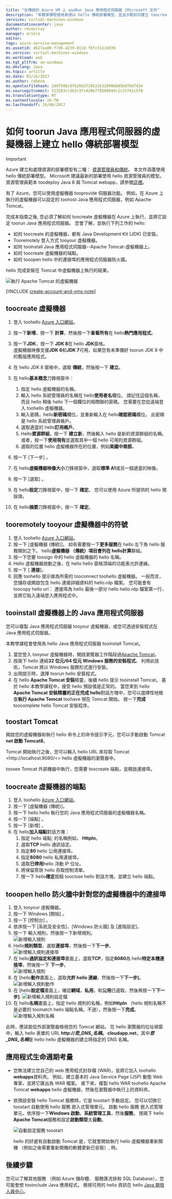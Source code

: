 ```yaml
---
title: "在傳統的 Azure VM 上 aaaRun Java 應用程式伺服器 |Microsoft 文件"
description: "本教學課程使用資源以 hello 傳統部署模型，並且示範如何建立 toocreate Windows 虛擬機器，並將它設定 toorun Apache Tomcat 應用程式伺服器。"
services: virtual-machines-windows
documentationcenter: java
author: rmcmurray
manager: erikre
editor: 
tags: azure-service-management
ms.assetid: d627aa09-f7d6-4239-8110-f8fc5111b939
ms.service: virtual-machines-windows
ms.workload: web
ms.tgt_pltfrm: vm-windows
ms.devlang: Java
ms.topic: article
ms.date: 03/16/2017
ms.author: robmcm
ms.openlocfilehash: 2d9f586c9f628d3738522b320996b95b078d7454
ms.sourcegitcommit: 523283cc1b3c37c428e77850964dc1c33742c5f0
ms.translationtype: MT
ms.contentlocale: zh-TW
ms.lasthandoff: 10/06/2017
---
```

# <a name="how-toorun-a-java-application-server-on-a-virtual-machine-created-with-hello-classic-deployment-model"></a>如何 toorun Java 應用程式伺服器的虛擬機器上建立 hello 傳統部署模型
> [!IMPORTANT]
> Azure 建立和處理資源的部署模型有二種： [資源管理員和傳統](../../../resource-manager-deployment-model.md)。 本文件涵蓋使用 hello 傳統部署模型。 Microsoft 建議最新的部署使用 hello 資源管理員的模型。 資源管理員範本 toodeploy Java 8 與 Tomcat webapp，請參閱[這裡](https://azure.microsoft.com/documentation/templates/201-web-app-java-tomcat/)。

有了 Azure，您可以使用虛擬機器 tooprovide 伺服器功能。 例如，在 Azure 上執行的虛擬機器可以設定的 toohost Java 應用程式伺服器，例如 Apache Tomcat。

完成本指南之後, 您必須了解如何 toocreate 虛擬機器在 Azure 上執行，並將它設定 toorun Java 應用程式伺服器。 您會了解，並執行下列工作的 hello:

* 如何 toocreate 的虛擬機器，都有 Java Development Kit (JDK) 已安裝。
* Tooremotely 登入方式 tooyour 虛擬機器。
* 如何 tooinstall Java 應用程式伺服器--Apache Tomcat-虛擬機器上。
* 如何 toocreate 虛擬機器的端點。
* 如何 tooopen hello 中的連接埠的應用程式伺服器防火牆。

hello 完成安裝在 Tomcat 中虛擬機器上執行的結果。

![執行 Apache Tomcat 的虛擬機器][virtual_machine_tomcat]

[!INCLUDE [create-account-and-vms-note](../../../../includes/create-account-and-vms-note.md)]

## <a name="toocreate-a-virtual-machine"></a>toocreate 虛擬機器
1. 登入 toohello [Azure 入口網站](https://portal.azure.com)。  
2. 按一下**新增**，按一下 **計算**，然後按一下**查看所有**在 hello**熱門應用程式**。
3. 按一下**JDK**，按一下  **JDK 8**在 hello **JDK**窗格。  
   虛擬機器映像支援**JDK 6**和**JDK 7**可用，如果您有未準備好 toorun JDK 8 中的舊版應用程式。
4. 在 hello JDK 8 窗格中，選取 **傳統**，然後按一下 **建立**。
5. 在 hello**基本概念**刀鋒視窗中：
   1. 指定 hello 虛擬機器的名稱。
   2. 輸入 hello 系統管理員的名稱在 hello**使用者名**欄位。 請記住這個名稱，而且 hello 稍後 hello 下一個欄位的相關聯的密碼。 您需要在您從遠端登入 toohello 虛擬機器。
   3. 輸入密碼，hello**新密碼**欄位，並重新輸入在 hello**確認密碼**欄位。 此密碼是 hello 系統管理員帳戶。
   4. 選取適當的 hello**訂用帳戶**。
   5. Hello**資源群組**，按一下 **建立新**，然後輸入 hello 是新的資源群組的名稱。 或者，按一下**使用現有**並選取其中一個 hello 可用的資源群組。
   6. 選取的位置 hello 虛擬機器所在的位置，例如**美國中南部**。
6. 按一下 [下一步] 。
7. 在 hello**虛擬機器映像大小**刀鋒視窗中，選取**標準 A1**或另一個適當的映像。
8. 按一下 [選取] 。

9. 在 hello**設定**刀鋒視窗中，按一下 **確定**。 您可以使用 Azure 所提供的 hello 預設值。  
10. 在 hello**摘要**刀鋒視窗中，按一下 **確定**。

## <a name="tooremotely-sign-in-tooyour-virtual-machine"></a>tooremotely tooyour 虛擬機器中的符號
1. 登入 toohello [Azure 入口網站](https://portal.azure.com)。
2. 按一下 [虛擬機器 (傳統)]。 如有需要按一下**更多服務**在 hello 左下角 hello 服務類別之下。 hello**虛擬機器 （傳統）**項目會列在 hello**計算**群組。
3. 按一下您要 toosign 中的 hello 虛擬機器的 hello 名稱。
4. Hello 虛擬機器啟動之後，在 hello hello 窗格頂端的功能表允許連線。
5. 按一下 [ **連接**]。
6. 回應 toohello 提示做為所需的 tooconnect toohello 虛擬機器。 一般而言，您儲存或開啟包含 hello 連接詳細資料的 hello.rdp 檔案。 您可能會有 toocopy hello url： 連接埠為 hello 最後一部分 hello hello.rdp 檔案第一行，並將它貼入遠端登入應用程式中。

## <a name="tooinstall-a-java-application-server-on-your-virtual-machine"></a>tooinstall 虛擬機器上的 Java 應用程式伺服器
您可以複製 Java 應用程式伺服器 tooyour 虛擬機器，或您可透過安裝程式在 Java 應用程式伺服器。

本教學課程會使用為 hello Java 應用程式伺服器 tooinstall Tomcat。

1. 當您登入 tooyour 虛擬機器時，開啟瀏覽器工作階段過[Apache Tomcat](http://tomcat.apache.org/download-80.cgi)。
2. 按兩下 hello 連結**32 位元/64 位元 Windows 服務的安裝程式**。 利用此技術，Tomcat 將以 Windows 服務形式進行安裝。
3. 出現提示時，選擇 toorun hello 安裝程式。
4. 在 hello **Apache Tomcat 安裝**精靈，後續 hello 提示 tooinstall Tomcat。 基於 hello 本教學課程中，接受 hello 預設值是正常的。 當您來到 hello **Apache Tomcat 安裝精靈的正在完成 hello**對話方塊中，您可以選擇性地檢查**執行 Apache Tomcat** toohave 現在 Tomcat 開始。 按一下**完成**toocomplete hello Tomcat 安裝程序。

## <a name="toostart-tomcat"></a>toostart Tomcat

開啟您的虛擬機器和執行 hello 命令上的命令提示字元，您可以手動啟動 Tomcat **net&nbsp;啟動&nbsp;Tomcat8**。

Tomcat 開始執行之後，您可以輸入 hello URL 來存取 Tomcat <http://localhost:8080/<> hello 虛擬機器的瀏覽器中。

toosee Tomcat 外部機器中執行，您需要 toocreate 端點，並開啟連接埠。

## <a name="toocreate-an-endpoint-for-your-virtual-machine"></a>toocreate 虛擬機器的端點
1. 登入 toohello [Azure 入口網站](https://portal.azure.com)。
2. 按一下 [虛擬機器 (傳統)]。
3. 按一下 hello hello 執行您的 Java 應用程式伺服器的虛擬機器名稱。
4. 按一下 [端點] 。
5. 按一下 [新增] 。
6. 在 hello**加入端點**對話方塊：
   1. 指定 hello 端點; 的名稱例如， **HttpIn**。
   2. 選取**TCP** hello 通訊協定。
   3. 指定**80** hello 公用連接埠。
   4. 指定**8080** hello 私用連接埠。
   5. 選取**已停用**hello 浮動 IP 位址。
   6. 將保留原狀 hello 存取控制清單。
   7. 按一下 hello**確定**按鈕 tooclose hello 對話方塊，並建立 hello 端點。

## <a name="tooopen-a-port-in-hello-firewall-for-your-virtual-machine"></a>tooopen hello 防火牆中針對您的虛擬機器中的連接埠
1. 登入 tooyour 虛擬機器。
2. 按一下 Windows [開始] 。
3. 按一下 [控制台] 。
4. 依序按一下 [系統及安全性]、[Windows 防火牆] 及 [進階設定]。
5. 按一下 輸入規則，然後按一下新增規則。  
   ![新增輸入規則][NewIBRule]
6. Hello**規則類型**，選取**連接埠**，然後按一下**下一步**。  
   ![新增輸入規則連接埠][NewRulePort]
7. 在 hello**通訊協定和連接埠**畫面上，選取**TCP**，指定**8080**為 hello**特定本機連接埠**，然後按一下 **下一步**。  
  ![新增輸入規則][NewRuleProtocol]
8. 在 [hello**動作**畫面上，選取**允許 hello 連線**，然後按一下**下一步]**。
   ![新增輸入規則動作][NewRuleAction]
9. 在 [hello**設定檔**畫面上，確認**網域**，**私用**，和**公用**已選取，然後再按一下**下一步]**.
   ![新增輸入規則設定檔][NewRuleProfile]
10. 在 hello**名稱**畫面上，指定 hello 規則的名稱，例如**HttpIn** （hello 規則名稱不是必要的 toomatch hello 端點名稱，不過），然後按一下**完成**。  
    ![新增輸入規則名稱][NewRuleName]

此時，應該能從外部瀏覽器檢視您的 Tomcat 網站。 在 hello 瀏覽器的位址視窗中，輸入 hello 表單的 URL  **http://*您\_DNS\_名稱*。 cloudapp.net**，其中***您\_DNS\_名稱***是 hello hello 虛擬機器的建立時指定的 DNS 名稱。

## <a name="application-lifecycle-considerations"></a>應用程式生命週期考量
* 您無法建立您自己的 web 應用程式封存檔 (WAR)，並將它加入 toohello **webapps**資料夾。 例如，建立基本的 Java Service Page (JSP) 動態 Web 專案，並將它匯出為 WAR 檔案。 接下來，複製 hello WAR toohello Apache Tomcat **webapps** hello 虛擬機器，然後在瀏覽器中執行上的資料夾。
* 依預設安裝 hello Tomcat 服務時，它是 toostart 手動設定。 您可以切換它 toostart 自動使用 hello 服務 嵌入式管理單元。 啟動 hello 服務 嵌入式管理單元，依序按一下**Windows 啟動**，**系統管理工具**，然後**服務**。 按兩下 hello **Apache Tomcat**服務和設定**啟動類型**太**自動**。

    ![自動設定服務 toostart][service_automatic_startup]

    hello 的好處有自動啟動 Tomcat 是，它就會開始執行 hello 虛擬機器重新開機 （例如之後需要重新開機的軟體更新已安裝）, 時。

## <a name="next-steps"></a>後續步驟
您可以了解其他服務 （例如 Azure 儲存體、 服務匯流排和 SQL Database），您可能會想 tooinclude Java 應用程式。 檢視可用的 hello 資訊在 hello [Java 開發人員中心](https://azure.microsoft.com/develop/java/)。

[virtual_machine_tomcat]:media/java-run-tomcat-app-server/WA_VirtualMachineRunningApacheTomcat.png

[service_automatic_startup]:media/java-run-tomcat-app-server/WA_TomcatServiceAutomaticStart.png









[NewIBRule]:media/java-run-tomcat-app-server/NewInboundRule.png
[NewRulePort]:media/java-run-tomcat-app-server/NewRulePort.png
[NewRuleProtocol]:media/java-run-tomcat-app-server/NewRuleProtocol.png
[NewRuleAction]:media/java-run-tomcat-app-server/NewRuleAction.png
[NewRuleName]:media/java-run-tomcat-app-server/NewRuleName.png
[NewRuleProfile]:media/java-run-tomcat-app-server/NewRuleProfile.png


<!-- Deleted from hello "toocreate an ednpoint for your virtual mache" 3/17/2017,
     toouse hello new portal.
6. In hello **Add endpoint** dialog box, ensure **Add standalone endpoint** is selected, and then click **Next**.
7. In hello **New endpoint details** dialog box:
-->
